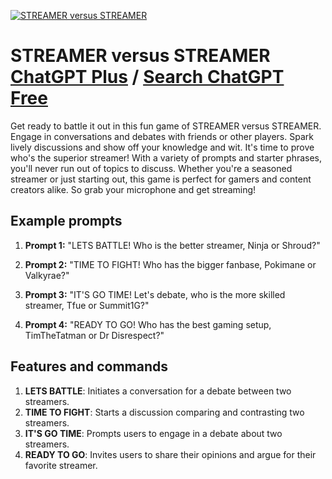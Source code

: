 
[![STREAMER versus STREAMER](https://files.oaiusercontent.com/file-XVmu53GXHZjW1YP3qgTjoQwI?se=2123-10-17T23%3A11%3A31Z&sp=r&sv=2021-08-06&sr=b&rscc=max-age%3D31536000%2C%20immutable&rscd=attachment%3B%20filename%3Dec7593cf-89f2-4cdb-bd21-01a28c580874.png&sig=49qYbn8BZ6PdLZAvYxJ4YyD2kH41n2YqPzBfKMG6Q/c%3D)](https://chat.openai.com/g/g-uZKiIFZ7o-streamer-versus-streamer)

# STREAMER versus STREAMER [ChatGPT Plus](https://chat.openai.com/g/g-uZKiIFZ7o-streamer-versus-streamer) / [Search ChatGPT Free](https://gptcall.net/index.html#/?search=STREAMER%20versus%20STREAMER)

Get ready to battle it out in this fun game of STREAMER versus STREAMER. Engage in conversations and debates with friends or other players. Spark lively discussions and show off your knowledge and wit. It's time to prove who's the superior streamer! With a variety of prompts and starter phrases, you'll never run out of topics to discuss. Whether you're a seasoned streamer or just starting out, this game is perfect for gamers and content creators alike. So grab your microphone and get streaming!

## Example prompts

1. **Prompt 1:** "LETS BATTLE! Who is the better streamer, Ninja or Shroud?"

2. **Prompt 2:** "TIME TO FIGHT! Who has the bigger fanbase, Pokimane or Valkyrae?"

3. **Prompt 3:** "IT'S GO TIME! Let's debate, who is the more skilled streamer, Tfue or Summit1G?"

4. **Prompt 4:** "READY TO GO! Who has the best gaming setup, TimTheTatman or Dr Disrespect?"

## Features and commands

1. **LETS BATTLE**: Initiates a conversation for a debate between two streamers.
2. **TIME TO FIGHT**: Starts a discussion comparing and contrasting two streamers.
3. **IT'S GO TIME**: Prompts users to engage in a debate about two streamers.
4. **READY TO GO**: Invites users to share their opinions and argue for their favorite streamer.


